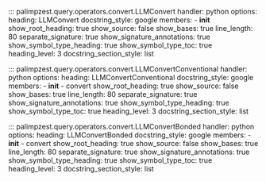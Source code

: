 ::: palimpzest.query.operators.convert.LLMConvert
    handler: python
    options:
      heading: LLMConvert
      docstring_style: google
      members:
        - __init__
      show_root_heading: true
      show_source: false
      show_bases: true
      line_length: 80
      separate_signature: true
      show_signature_annotations: true
      show_symbol_type_heading: true
      show_symbol_type_toc: true
      heading_level: 3
      docstring_section_style: list

::: palimpzest.query.operators.convert.LLMConvertConventional
    handler: python
    options:
      heading: LLMConvertConventional
      docstring_style: google
      members:
        - __init__
        - convert
      show_root_heading: true
      show_source: false
      show_bases: true
      line_length: 80
      separate_signature: true
      show_signature_annotations: true
      show_symbol_type_heading: true
      show_symbol_type_toc: true
      heading_level: 3
      docstring_section_style: list

::: palimpzest.query.operators.convert.LLMConvertBonded
    handler: python
    options:
      heading: LLMConvertBonded
      docstring_style: google
      members:
        - __init__
        - convert
      show_root_heading: true
      show_source: false
      show_bases: true
      line_length: 80
      separate_signature: true
      show_signature_annotations: true
      show_symbol_type_heading: true
      show_symbol_type_toc: true
      heading_level: 3
      docstring_section_style: list
